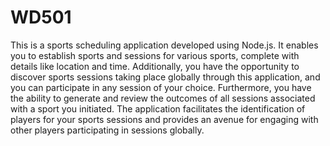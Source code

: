 # WD501
This is a sports scheduling application developed using Node.js. It enables you to establish sports and sessions for various sports, complete with details like location and time. Additionally, you have the opportunity to discover sports sessions taking place globally through this application, and you can participate in any session of your choice. Furthermore, you have the ability to generate and review the outcomes of all sessions associated with a sport you initiated. The application facilitates the identification of players for your sports sessions and provides an avenue for engaging with other players participating in sessions globally.
